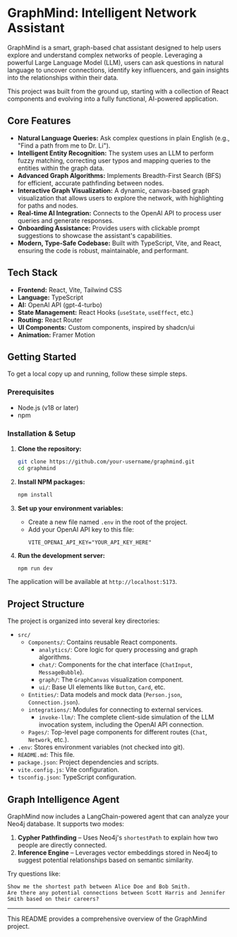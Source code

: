 # GraphMind: Intelligent Network Assistant

GraphMind is a smart, graph-based chat assistant designed to help users explore and understand complex networks of people. Leveraging a powerful Large Language Model (LLM), users can ask questions in natural language to uncover connections, identify key influencers, and gain insights into the relationships within their data.

This project was built from the ground up, starting with a collection of React components and evolving into a fully functional, AI-powered application.

## Core Features

-   **Natural Language Queries:** Ask complex questions in plain English (e.g., "Find a path from me to Dr. Li").
-   **Intelligent Entity Recognition:** The system uses an LLM to perform fuzzy matching, correcting user typos and mapping queries to the entities within the graph data.
-   **Advanced Graph Algorithms:** Implements Breadth-First Search (BFS) for efficient, accurate pathfinding between nodes.
-   **Interactive Graph Visualization:** A dynamic, canvas-based graph visualization that allows users to explore the network, with highlighting for paths and nodes.
-   **Real-time AI Integration:** Connects to the OpenAI API to process user queries and generate responses.
-   **Onboarding Assistance:** Provides users with clickable prompt suggestions to showcase the assistant's capabilities.
-   **Modern, Type-Safe Codebase:** Built with TypeScript, Vite, and React, ensuring the code is robust, maintainable, and performant.

## Tech Stack

-   **Frontend:** React, Vite, Tailwind CSS
-   **Language:** TypeScript
-   **AI:** OpenAI API (gpt-4-turbo)
-   **State Management:** React Hooks (`useState`, `useEffect`, etc.)
-   **Routing:** React Router
-   **UI Components:** Custom components, inspired by shadcn/ui
-   **Animation:** Framer Motion

## Getting Started

To get a local copy up and running, follow these simple steps.

### Prerequisites

-   Node.js (v18 or later)
-   npm

### Installation & Setup

1.  **Clone the repository:**
    ```sh
    git clone https://github.com/your-username/graphmind.git
    cd graphmind
    ```

2.  **Install NPM packages:**
    ```sh
    npm install
    ```

3.  **Set up your environment variables:**
    -   Create a new file named `.env` in the root of the project.
    -   Add your OpenAI API key to this file:
        ```
        VITE_OPENAI_API_KEY="YOUR_API_KEY_HERE"
        ```

4.  **Run the development server:**
    ```sh
    npm run dev
    ```

The application will be available at `http://localhost:5173`.

## Project Structure

The project is organized into several key directories:

-   `src/`
    -   `Components/`: Contains reusable React components.
        -   `analytics/`: Core logic for query processing and graph algorithms.
        -   `chat/`: Components for the chat interface (`ChatInput`, `MessageBubble`).
        -   `graph/`: The `GraphCanvas` visualization component.
        -   `ui/`: Base UI elements like `Button`, `Card`, etc.
    -   `Entities/`: Data models and mock data (`Person.json`, `Connection.json`).
    -   `integrations/`: Modules for connecting to external services.
        -   `invoke-llm/`: The complete client-side simulation of the LLM invocation system, including the OpenAI API connection.
    -   `Pages/`: Top-level page components for different routes (`Chat`, `Network`, etc.).
-   `.env`: Stores environment variables (not checked into git).
-   `README.md`: This file.
-   `package.json`: Project dependencies and scripts.
-   `vite.config.js`: Vite configuration.
-   `tsconfig.json`: TypeScript configuration.

## Graph Intelligence Agent

GraphMind now includes a LangChain-powered agent that can analyze your Neo4j database. It supports two modes:

1. **Cypher Pathfinding** – Uses Neo4j's `shortestPath` to explain how two people are directly connected.
2. **Inference Engine** – Leverages vector embeddings stored in Neo4j to suggest potential relationships based on semantic similarity.

Try questions like:

```text
Show me the shortest path between Alice Doe and Bob Smith.
Are there any potential connections between Scott Harris and Jennifer Smith based on their careers?
```

---

This README provides a comprehensive overview of the GraphMind project. 